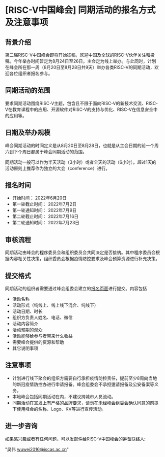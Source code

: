 # [RISC-V中国峰会] 同期活动的报名方式及注意事项

## 背景介绍

第二届RISC-V中国峰会即将开始征稿，欢迎中国及全球的RISC-V伙伴关注和投稿。今年举办时间暂定为8月24日至26日，主会定为线上举办。与此同时，计划在峰会所在那一周（8月20日至8月28日共9天）举办各类RISC-V的同期活动，欢迎各位组织者报名参与。

## 同期活动的范围

要求同期活动围绕RISC-V主题，包含且不限于面向RISC-V的新技术交流、RISC-V在教育课程中的应用、开源软件对RISC-V的支持与优化、RISC-V在信息安全中的应用等。

## 日期及举办规模

峰会同期活动的时间定义是从8月20日至8月28日，也就是从主会日期的前一个周六到下个周日都属于峰会同期活动的范围。

同期活动一般可以作为半天活动（3小时）或者全天的活动（6小时）。超过1天的活动原则上推荐作为独立的大会（conference）进行。

## 报名时间

- 开始时间： 2022年6月20日
- 第一轮截止时间： 2022年7月2日
- 第一轮通知时间： 2022年7月9日
- 第二轮截止时间： 2022年7月16日
- 第二轮通知时间： 2022年7月23日

## 审核流程

同期活动由峰会的程序委员会和组织委员会共同决定是否接纳。其中程序委员会根据内容相关性决策，组织委员会根据疫情防控要求及峰会预算资源进行补充决策。

## 提交格式

同期活动的组织者需要通过峰会组委会建立的[报名页面](https://www.bagevent.com/event/8043590)进行提交。内容包括

- 活动名称
- 活动形式（纯线上、线上线下混合、纯线下）
- 活动日期、时长
- 组织方负责人姓名、电话、微信
- 活动内容简介
- 活动预期的观众
- 活动能够给参与者带来什么收益
- 需要峰会提供的资源和帮助
- 其它说明事项

## 注意事项

- 计划进行线下聚会的组织方需要自行承担疫情防控责任，提前至少8周向当地的新冠疫情防控办进行申请报备。峰会组委会不承担邀请报备及公安备案等义务。
- 本地峰会包括同期活动在内，不建议跨城市人员流动。
- 同期活动在宣发上有严格的品牌要求，请勿在未经峰会组委会确认同意的前提下使用峰会的名称、Logo、KV等进行宣传活动。


## 进一步咨询

如果感兴趣或者有任何问题，可以发邮件给RISC-V中国峰会的筹备联络人:

"吴伟 <wuwei2016@iscas.ac.cn>"
